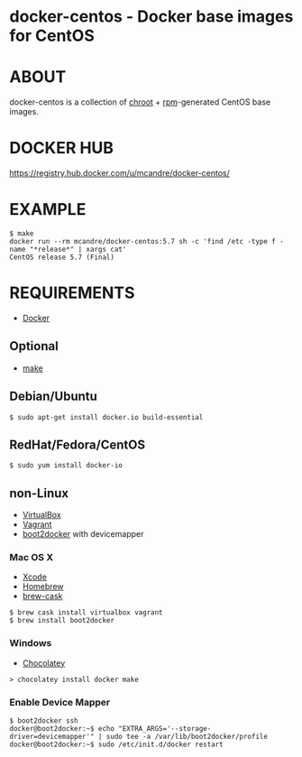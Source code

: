 # docker-centos - Docker base images for CentOS

# ABOUT

docker-centos is a collection of [chroot](http://man.cx/chroot) + [rpm](http://man.cx/rpm)-generated CentOS base images.

# DOCKER HUB

https://registry.hub.docker.com/u/mcandre/docker-centos/

# EXAMPLE

```
$ make
docker run --rm mcandre/docker-centos:5.7 sh -c 'find /etc -type f -name "*release*" | xargs cat'
CentOS release 5.7 (Final)
```

# REQUIREMENTS

* [Docker](https://www.docker.com/)

## Optional

* [make](http://www.gnu.org/software/make/)

## Debian/Ubuntu

```
$ sudo apt-get install docker.io build-essential
```

## RedHat/Fedora/CentOS

```
$ sudo yum install docker-io
```

## non-Linux

* [VirtualBox](https://www.virtualbox.org/)
* [Vagrant](https://www.vagrantup.com/)
* [boot2docker](http://boot2docker.io/) with devicemapper

### Mac OS X

* [Xcode](http://itunes.apple.com/us/app/xcode/id497799835?ls=1&mt=12)
* [Homebrew](http://brew.sh/)
* [brew-cask](http://caskroom.io/)

```
$ brew cask install virtualbox vagrant
$ brew install boot2docker
```

### Windows

* [Chocolatey](https://chocolatey.org/)

```
> chocolatey install docker make
```

### Enable Device Mapper

```
$ boot2docker ssh
docker@boot2docker:~$ echo "EXTRA_ARGS='--storage-driver=devicemapper'" | sudo tee -a /var/lib/boot2docker/profile
docker@boot2docker:~$ sudo /etc/init.d/docker restart
```
